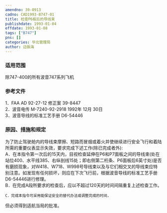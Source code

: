 ```yaml
---
amendno: 39-0913  
cadno: CAD1993-B747-01  
title: 检查P6板后的导线束  
publishdate: 1993-01-04  
effdate: 1993-01-08  
tags: ["B747"]  
pns: []  
categories: 华北管理局  
author: 边振海  
---
```

  
### 适用范围  
除747-400的所有波音747系列飞机  
  
<!--more-->  
### 参考文件  
1．FAA AD 92-27-12 修正案 39-8447  
2．波音电传 M-7240-92-2918 1992年 12月 30日  
 3．波音导线的标准工艺手册 D6-54446  
  
### 原因、措施和规定  
为了防止驾驶舱内的导线束摩擦、短路而冒烟或着火并使继续进行安全飞行和着陆所需的重要仪表显示失效，要求完成下述工作(除已完成者外):  
    A．在本指令第一次后的15天内，目视检查延伸在P6和P7面板之间的导线束(处在站位400、水平线385、右纵剖线15处；即右侧第二桁条、P6面板后6英寸处)是否有磨损现象，对W418、W718、W998号导线束以及与它们相交叉的导线束应特别注意。如发现有任何损坏，则应在下次飞行前，根据波音导线的标准工艺手册D6-54446进行修理。  
    B．在完成A段所要求的检查后，应以不超过120天的时间间隔重复上述检查工作。  
  
    C．完成本指令可采用能保证安全的替代办法或调整完成的时间，  
  
但必须得到适航当局的批准。  
